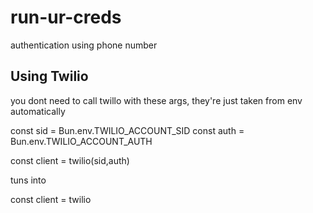 # run-ur-creds
authentication using phone number


## Using Twilio
 you dont need to call twillo with these args,
 they're just taken from env automatically

 const sid = Bun.env.TWILIO_ACCOUNT_SID
 const auth = Bun.env.TWILIO_ACCOUNT_AUTH

 const client = twilio(sid,auth)

 tuns into

 const client = twilio
